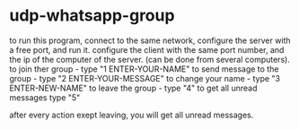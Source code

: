 # udp-whatsapp-group
to run this program, connect to the same network, configure the server with a free port, and run it.
configure the client with the same port number, and the ip of the computer of the server. (can be done from several computers).
to join ther group - type "1 ENTER-YOUR-NAME"
to send message to the group - type "2 ENTER-YOUR-MESSAGE"
to change your name - type "3 ENTER-NEW-NAME"
to leave the group - type "4"
to get all unread messages type "5"

after every action exept leaving, you will get all unread messages.
